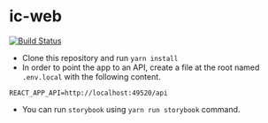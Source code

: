 # ic-web

[![Build Status](https://travis-ci.org/redsoftware-hq/ic-web.svg?branch=master)](https://travis-ci.org/redsoftware-hq/ic-web)

* Clone this repository and run `yarn install`
* In order to point the app to an API, create a file at the root named `.env.local` with the following content.

```
REACT_APP_API=http://localhost:49520/api
```

* You can run `storybook` using `yarn run storybook` command.
